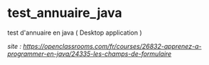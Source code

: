# test_annuaire_java
test d'annuaire en java ( Desktop application )

*site : https://openclassrooms.com/fr/courses/26832-apprenez-a-programmer-en-java/24335-les-champs-de-formulaire*